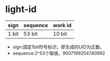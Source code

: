 # light-id

|sign|sequence|work id|
|----|----|----|
|1 bit|53 bit|10 bit|

+ sign:固定1bit符号标识，即生成的UID为正数。
+ sequence:2^53个取值，9007199254740992